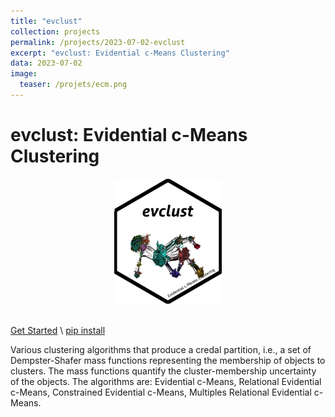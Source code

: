 ```yaml
---
title: "evclust"
collection: projects
permalink: /projects/2023-07-02-evclust
excerpt: "evclust: Evidential c-Means Clustering"
data: 2023-07-02
image:
  teaser: /projets/ecm.png
---
```


# evclust: Evidential c-Means Clustering

<div align="center">
<img src="images/projets/ecm.png" style="height:200px; width:200;" />
</div><br />

[Get Started](https://evclust.readthedocs.io/) \ [pip install](https://pypi.org/project/evclust/)

Various clustering algorithms that produce a credal partition, i.e., a set of Dempster-Shafer mass functions representing the membership of objects to clusters. The mass functions quantify the cluster-membership uncertainty of the objects. The algorithms are: Evidential c-Means, Relational Evidential c-Means, Constrained Evidential c-Means, Multiples Relational Evidential c-Means. 
